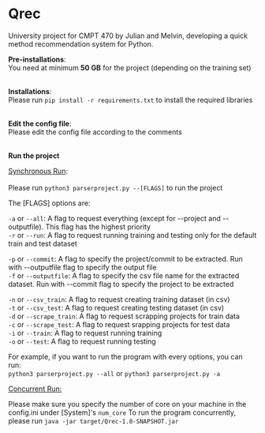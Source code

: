 # Qrec
University project for CMPT 470 by Julian and Melvin, developing a quick method recommendation system for Python.
<br />

**Pre-installations**:<br />
You need at minimum **50 GB** for the project (depending on the training set)<br /><br />

**Installations**:<br />
Please run ```pip install -r requirements.txt``` to install the required libraries<br /><br />

**Edit the config file**:<br />
Please edit the config file according to the comments<br /><br />

**Run the project**<br />

<ins>Synchronous Run</ins>: <br/><br/>
Please run ```python3 parserproject.py --[FLAGS]``` to run the project<br />

The [FLAGS] options are: <br/>

`-a` or `--all`: A flag to request everything (except for --project and --outputfile). This flag has the highest priority <br/> 
`-r` or `--run`: A flag to request running training and testing only for the default train and test dataset <br/>
    
`-p` or `--commit`: A flag to specify the project/commit to be extracted. Run with --outputfile flag to specify the output file <br/>
`-f` or `--outputfile`: A flag to specify the csv file name for the extracted dataset. Run with --commit flag to specify the project to be extracted <br/>

`-n` or `--csv_train`: A flag to request creating training dataset (in csv) <br/>
`-t` or `--csv_test`: A flag to request creating testing dataset (in csv) <br/>
`-d` or `--scrape_train`: A flag to request scrapping projects for train data <br/>
`-c` or `--scrape_test`: A flag to request srapping projects for test data <br/>
`-i` or `--train`: A flag to request running training <br/>
`-o` or `--test`: A flag to request running testing <br/>

For example, if you want to run the program with every options, you can run: <br/>
```python3 parserproject.py --all``` or ```python3 parserproject.py -a``` <br/>

<ins>Concurrent Run<ins>: <br/>

Please make sure you specify the number of core on your machine in the config.ini under [System]'s `num_core`
To run the program concurrently, please run ```java -jar target/Qrec-1.0-SNAPSHOT.jar```



